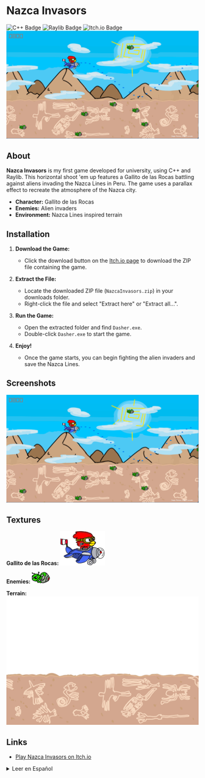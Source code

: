 # Nazca Invasors

![C++ Badge](https://img.shields.io/badge/C%2B%2B-yes-blue)
![Raylib Badge](https://img.shields.io/badge/Raylib-yes-orange)
![Itch.io Badge](https://img.shields.io/badge/Play%20on-Itch.io-blue?link=https://gatorrante.itch.io/nazcainvasors)
![Screenshot](screenshot.png)
## About

**Nazca Invasors** is my first game developed for university, using C++ and Raylib. This horizontal shoot 'em up features a Gallito de las Rocas battling against aliens invading the Nazca Lines in Peru. The game uses a parallax effect to recreate the atmosphere of the Nazca city.

- **Character:** Gallito de las Rocas
- **Enemies:** Alien invaders
- **Environment:** Nazca Lines inspired terrain

## Installation

1. **Download the Game:**
   - Click the download button on the [Itch.io page](https://gatorrante.itch.io/nazcainvasors) to download the ZIP file containing the game.

2. **Extract the File:**
   - Locate the downloaded ZIP file (`NazcaInvasors.zip`) in your downloads folder.
   - Right-click the file and select "Extract here" or "Extract all...".

3. **Run the Game:**
   - Open the extracted folder and find `Dasher.exe`.
   - Double-click `Dasher.exe` to start the game.

4. **Enjoy!**
   - Once the game starts, you can begin fighting the alien invaders and save the Nazca Lines.

## Screenshots

![Screenshot](screenshot.png)

## Textures

**Gallito de las Rocas:**
![Gallito](textures/Gallito.png)

**Enemies:**
![Enemies](textures/textura.png)

**Terrain:**
![Terrain](textures/medio.png)

## Links

- [Play Nazca Invasors on Itch.io](https://gatorrante.itch.io/nazcainvasors)

<details>
  <summary>Leer en Español</summary>

  # Nazca Invasors

  ![C++ Badge](https://img.shields.io/badge/C%2B%2B-yes-blue)
  ![Raylib Badge](https://img.shields.io/badge/Raylib-yes-orange)
  ![Itch.io Badge](https://img.shields.io/badge/Jugar%20en-Itch.io-blue?link=https://gatorrante.itch.io/nazcainvasors)
  ![Screenshot](screenshot.png)

  ## Acerca de

  **Nazca Invasors** es mi primer juego desarrollado para la universidad, utilizando C++ y Raylib. Este juego de disparos en horizontal presenta a un Gallito de las Rocas luchando contra alienígenas que invaden las Líneas de Nazca en Perú. El juego utiliza un efecto de paralaje para recrear la atmósfera de la ciudad de Nazca.

  - **Personaje:** Gallito de las Rocas
  - **Enemigos:** Invasores alienígenas
  - **Entorno:** Terreno inspirado en las Líneas de Nazca

  ## Instalación

  1. **Descargar el Juego:**
     - Haz clic en el botón de descarga en la [página de Itch.io](https://gatorrante.itch.io/nazcainvasors) para descargar el archivo ZIP que contiene el juego.

  2. **Descomprimir el Archivo:**
     - Localiza el archivo ZIP descargado (`NazcaInvasors.zip`) en tu carpeta de descargas.
     - Haz clic derecho sobre el archivo y selecciona "Extraer aquí" o "Extraer todo...".

  3. **Ejecutar el Juego:**
     - Abre la carpeta descomprimida y busca `Dasher.exe`.
     - Haz doble clic en `Dasher.exe` para iniciar el juego.

  4. **¡Disfruta!**
     - Una vez que el juego se inicie, podrás comenzar a luchar contra los invasores alienígenas y salvar las Líneas de Nazca.

  ## Capturas de Pantalla

  ![Captura de Pantalla](screenshot.png)

  ## Texturas

  **Gallito de las Rocas:**
  ![Gallito](textures/Gallito.png)

  **Enemigos:**
  ![Enemigos](textures/textura.png)

  **Terreno:**
  ![Terreno](textures/medio.png)

  ## Enlaces

  - [Jugar a Nazca Invasors en Itch.io](https://gatorrante.itch.io/nazcainvasors)
</details>
